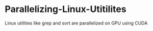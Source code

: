 # Parallelizing-Linux-Utitilites
Linux utilities like grep and sort are parallelized on GPU using CUDA
